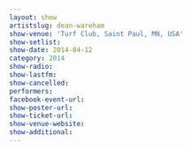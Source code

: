 ```yaml
---
layout: show
artistslug: dean-wareham
show-venue: 'Turf Club, Saint Paul, MN, USA'
show-setlist: 
show-date: 2014-04-12
category: 2014
show-radio: 
show-lastfm: 
show-cancelled: 
performers: 
facebook-event-url: 
show-poster-url: 
show-ticket-url: 
show-venue-website: 
show-additional: 
---
```


